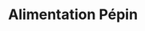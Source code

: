 ---
title: "Alimentation Pépin"
url: /notre-dame-du-mont-carmel/alimentation-pepin/
shop: Lebensmittel
---